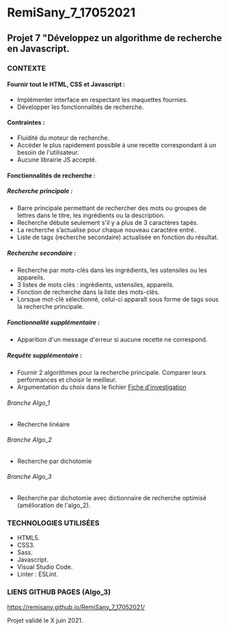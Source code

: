 # RemiSany_7_17052021

## Projet 7 "Développez un algorithme de recherche en Javascript.

### CONTEXTE

#### Fournir tout le HTML, CSS et Javascript :
- Implémenter interface en respectant les maquettes fournies.
- Développer les fonctionnalités de recherche.

#### Contraintes :
- Fluidité du moteur de recherche.
- Accéder le plus rapidement possible à une recette correspondant à un besoin de l'utilisateur.
- Aucune librairie JS accepté.

#### Fonctionnalités de recherche :

##### Recherche principale :
- Barre principale permettant de rechercher des mots ou groupes de lettres dans le titre, les ingrédients ou la description.
- Recherche débute seulement s'il y a plus de 3 caractères tapés.
- La recherche s’actualise pour chaque nouveau caractère entré.
- Liste de tags (recherche secondaire) actualisée en fonction du résultat.

##### Recherche secondaire :
- Recherche par mots-clés dans les ingrédients, les ustensiles ou les appareils.
- 3 listes de mots clés : ingrédients, ustensiles, appareils.
- Fonction de recherche dans la liste des mots-clés.
- Lorsque mot-clé sélectionné, celui-ci apparaît sous forme de tags sous la recherche principale.

##### Fonctionnalité supplémentaire :
- Apparition d'un message d'erreur si aucune recette ne correspond.

##### Requête supplémentaire :
- Fournir 2 algorithmes pour la recherche principale. Comparer leurs performances et choisir le meilleur.
- Argumentation du choix dans le fichier [Fiche d'investigation](./Fiche_Investigation.pdf)

###### Branche Algo_1
- Recherche linéaire

###### Branche Algo_2
- Recherche par dichotomie

###### Branche Algo_3
- Recherche par dichotomie avec dictionnaire de recherche optimisé (amélioration de l'algo_2).

### TECHNOLOGIES UTILISÉES
- HTML5.
- CSS3.
- Sass.
- Javascript.
- Visual Studio Code.
- Linter : ESLint.

### LIENS GITHUB PAGES (Algo_3)
https://remisany.github.io/RemiSany_7_17052021/

Projet validé le X juin 2021.